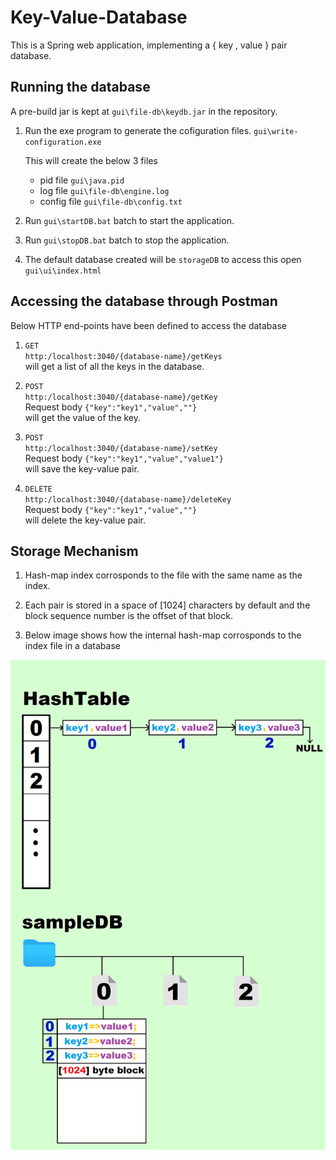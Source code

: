 # Key-Value-Database
This is a Spring web application, implementing a { key , value } pair database.

## Running the database
A pre-build jar is kept at <code>gui\file-db\keydb.jar</code> in the repository.

1. Run the exe program to generate the cofiguration files.
   <code>gui\write-configuration.exe</code>

   This will create the below 3 files
   * pid file <code>gui\java.pid</code>
   * log file <code>gui\file-db\engine.log</code>
   * config file <code>gui\file-db\config.txt</code>

2. Run <code>gui\startDB.bat</code> batch to start the application.

3. Run <code>gui\stopDB.bat</code> batch to stop the application.

4. The default database created will be <code>storageDB</code> to access this
   open <code>gui\ui\index.html</code>


## Accessing the database through Postman
Below HTTP end-points have been defined to access the database

1. <code>GET http:/localhost:3040/{database-name}/getKeys</code><br/>
   will get a list of all the keys in the database.

2. <code>POST http:/localhost:3040/{database-name}/getKey</code><br/>
   Request body <code>{"key":"key1","value",""}</code><br/>
   will get the value of the key.

3. <code>POST http:/localhost:3040/{database-name}/setKey</code><br/>
   Request body <code>{"key":"key1","value","value1"}</code><br/>
   will save the key-value pair.
   
4. <code>DELETE http:/localhost:3040/{database-name}/deleteKey</code><br/>
   Request body <code>{"key":"key1","value",""}</code><br/>
   will delete the key-value pair.


## Storage Mechanism
1. Hash-map index corrosponds to the file with the same name as the index.

2. Each pair is stored in a space of [1024] characters by default and the block sequence 
   number is the offset of that block.

3. Below image shows how the internal hash-map corrosponds to the index file in a database

>>>>>>
![alt text](https://github.com/shivam0rawat0/Key-Value-Database/blob/main/gui/db-strategy.png?raw=true)
